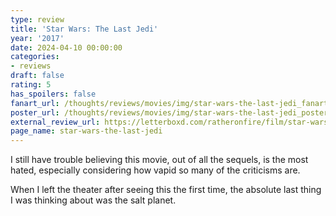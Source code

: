 ```yaml
---
type: review
title: 'Star Wars: The Last Jedi'
year: '2017'
date: 2024-04-10 00:00:00
categories:
- reviews
draft: false
rating: 5
has_spoilers: false
fanart_url: /thoughts/reviews/movies/img/star-wars-the-last-jedi_fanart.png
poster_url: /thoughts/reviews/movies/img/star-wars-the-last-jedi_poster.png
external_review_url: https://letterboxd.com/ratheronfire/film/star-wars-the-last-jedi/
page_name: star-wars-the-last-jedi
---
```


I still have trouble believing this movie, out of all the sequels, is the most hated, especially considering how vapid so many of the criticisms are.

When I left the theater after seeing this the first time, the absolute last thing I was thinking about was the salt planet.

